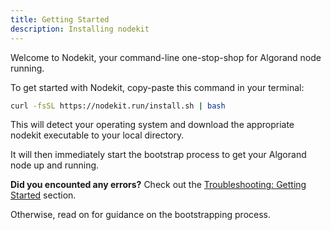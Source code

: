 ```yaml
---
title: Getting Started
description: Installing nodekit
---
```


Welcome to Nodekit, your command-line one-stop-shop for Algorand node running.

To get started with Nodekit, copy-paste this command in your terminal:

```bash
curl -fsSL https://nodekit.run/install.sh | bash
```

This will detect your operating system and download the appropriate nodekit executable to your local directory.

It will then immediately start the bootstrap process to get your Algorand node up and running.

**Did you encounted any errors?** Check out the [Troubleshooting: Getting Started](/troubleshooting/10-getting-started) section.

Otherwise, read on for guidance on the bootstrapping process.
